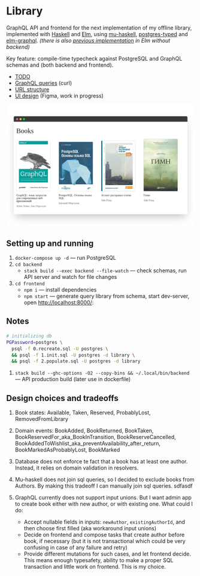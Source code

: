 # Library

GraphQL API and frontend for the next implementation of my offline library, implemented with [Haskell] and [Elm], using [mu-haskell], [postgres-typed] and [elm-graphql]. _(there is also [previous implementation] in Elm without backend)_

Key feature: compile-time typecheck against PostgreSQL and GraphQL schemas and (both backend and frontend).

- [TODO]
- [GraphQL queries] (curl)
- [URL structure]
- [UI design] (Figma, work in progress)

![app-preview]

## Setting up and running

1. `docker-compose up -d` — run PostgreSQL
1. `cd backend`
   - `stack build --exec backend --file-watch` — check schemas, run API server and watch for file changes
1. `cd frontend`
   - `npm i` — install dependencies
   - `npm start` — generate query library from schema, start dev-server, open [http://localhost:8000/](http://localhost:8000/):

## Notes
```sh
# initializing db
PGPassword=postgres \
  psql -f 0.recreate.sql -U postgres \
  && psql -f 1.init.sql -U postgres -d library \
  && psql -f 2.populate.sql -U postgres -d library
```
1. `stack build --ghc-options -O2 --copy-bins && ~/.local/bin/backend` — API production build (later use in dockerfile)
## Design choices and tradeoffs

1. Book states: Available, Taken, Reserved, ProbablyLost, RemovedFromLibrary
1. Domain events: BookAdded, BookReturned, BookTaken, BookReservedFor_aka_BookInTransition, BookReserveCancelled, BookAddedToWishlist_aka_preventAvailability_after_return, BookMarkedAsProbablyLost, BookMarked

1. Database does not enforce te fact that a book has at least one author. Instead, it relies on domain validation in resolvers.
1. Mu-haskell does not join sql queries, so I decided to exclude books from Authors.
   By making this tradeoff I can manually join sql queries. sdfasdf
1. GraphQL currently does not support input unions. But I want admin app to create book either with new author, or with existing one.
   What could I do:
   - Accept nullable fields in inputs: `newAuthor`, `existingAuthorId`, and then choose first filled (aka workaround input unions)
   - Decide on frontend and compose tasks that create author before book, if necessary (but it is not transactional which could be very confusing in case of any failure and retry)
   - Provide different mutations for such cases, and let frontend decide. This means enough typesafety, ability to make a proper SQL transaction and little work on frontend. This is my choice. 

[todo]: TODO.md
[graphql queries]: docs/queries.md
[url structure]: docs/url-structure.md
[UI design]: https://www.figma.com/file/g61ihnvBgnQtba3vfv8Rxo/Library
[previous implementation]: https://vladimirlogachev.github.io/#/en/library
[app-preview]: docs/app-preview.png
[haskell]: https://www.haskell.org
[elm]: https://elm-lang.org
[mu-haskell]: https://github.com/higherkindness/mu-haskell
[postgres-typed]: https://github.com/dylex/postgresql-typed
[elm-graphql]: https://github.com/dillonkearns/elm-graphql
